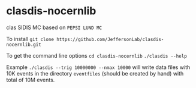 # clasdis-nocernlib
clas SIDIS MC based on `PEPSI LUND MC`

To install
`git clone https://github.com/JeffersonLab/clasdis-nocernlib.git`

To get the command line options
`cd clasdis-nocernlib` 
`./clasdis --help`

Example
`./clasdis --trig 10000000 --nmax 10000`
will write data files with 10K events in the directory `eventfiles` (should be created by hand) with total of 10M events.
